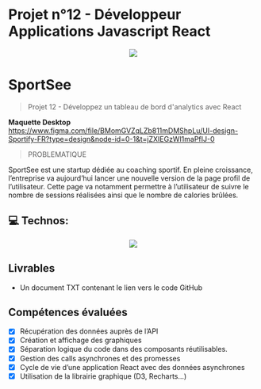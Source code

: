 # Projet n°12 - Développeur Applications Javascript React

<p align="center">
  <img src="https://user.oc-static.com/upload/2020/08/18/15977560509272_logo%20%285%29.png">
</p>

# SportSee

> Projet 12 - Développez un tableau de bord d'analytics avec React

**Maquette Desktop**
https://www.figma.com/file/BMomGVZqLZb811mDMShpLu/UI-design-Sportify-FR?type=design&node-id=0-1&t=jZXIEGzWl1maPfIJ-0

> PROBLEMATIQUE

SportSee est une startup dédiée au coaching sportif. En pleine croissance, l’entreprise va aujourd’hui lancer une nouvelle version de la page profil de l’utilisateur. Cette page va notamment permettre à l’utilisateur de suivre le nombre de sessions réalisées ainsi que le nombre de calories brûlées.

## 💻 Technos:

<p align="center">
  <a href="https://skillicons.dev">
    <img src="https://skillicons.dev/icons?i=sass,react,figma,d3,github,html,js,nodejs,postman,docker,vercel,vscode" />
  </a>
</p>

## Livrables

- Un document TXT contenant le lien vers le code GitHub

## Compétences évaluées

- [x] Récupération des données auprès de l’API
- [x] Création et affichage des graphiques
- [x] Séparation logique du code dans des composants réutilisables.
- [x] Gestion des calls asynchrones et des promesses
- [x] Cycle de vie d’une application React avec des données asynchrones
- [x] Utilisation de la librairie graphique (D3, Recharts...)

